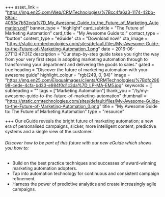 +++
asset_link = "https://img.en25.com/Web/CRMTechnologies/%7Bcc4fa6a3-1174-42bb-88cc-4053e7b52eda%7D_My_Awesome_Guide_to_the_Future_of_Marketing_Automation.pdf"
banner_type = "highlight"
card_subtitle = "The Future of Marketing Automation"
card_title = "My Awesome Guide to:"
contact_type = "button"
content_type = "eGuide"
cta = "Download now!"
cta_image = "https://static.crmtechnologies.com/sites/default/files/My-Awesome-Guide-to-the-Future-of-Marketing-Automation_1.png"
date = 2016-06-27T13:47:31Z
description = "Our step-by-step guide takes you right the way from your very first steps in adopting marketing automation through to transforming your department and delivering the goods to sales."
gated = true
heading = "Discover the future of marketing automation with your awesome guide"
highlight_colour = "rgb(249, 0, 94)"
image = "https://img.en25.com/EloquaImages/clients/CRMTechnologies/%7Bdfc28698-cede-4cfa-bd33-e984f0d1c3da%7D_LP-MA-EM5.jpg"
keywords = []
subheading = ""
tags = ["Marketing Automation"]
thank_you = "/ty/my-awesome-guide-to-the-future-of-marketing-automation"
thumbnail = "https://static.crmtechnologies.com/sites/default/files/My-Awesome-Guide-to-the-Future-of-Marketing-Automation_0.png"
title = "My Awesome Guide to: The Future of Marketing Automation"
type = "resource"

+++
Our eGuide reveals the bright future of marketing automation; a new era of personalised campaigns, slicker, more intelligent content, predictive systems and a single view of the customer.

###### Discover how to be part of this future with our new eGuide which shows you how to: 

* Build on the best practice techniques and successes of award-winning marketing automation adopters.
* Tap into automation technology for continuous and consistent campaign refinement.
* Harness the power of predictive analytics and create increasingly agile campaigns.
